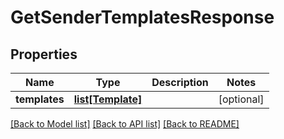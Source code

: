 # GetSenderTemplatesResponse

## Properties
Name | Type | Description | Notes
------------ | ------------- | ------------- | -------------
**templates** | [**list[Template]**](Template.md) |  | [optional] 

[[Back to Model list]](../README.md#documentation-for-models) [[Back to API list]](../README.md#documentation-for-api-endpoints) [[Back to README]](../README.md)


